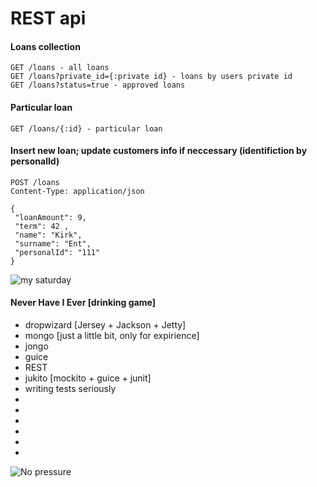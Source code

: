 # REST api
#### Loans collection
```
GET /loans - all loans
GET /loans?private_id={:private id} - loans by users private id
GET /loans?status=true - approved loans
```

#### Particular loan
```
GET /loans/{:id} - particular loan
```
#### Insert new loan; update customers info if neccessary (identifiction by personalId)

```
POST /loans
Content-Type: application/json

{
 "loanAmount": 9,
 "term": 42 ,
 "name": "Kirk",
 "surname": "Ent",
 "personalId": "111"
}
```

![my saturday](http://www.theredheadriter.com/wp-content/uploads/2015/01/your-plan-vs-reality-photo-755x532.png)

#### Never Have I Ever [drinking game]
- dropwizard [Jersey + Jackson + Jetty]
- mongo [just a little bit, only for expirience]
- jongo
- guice
- REST
- jukito [mockito + guice + junit]
- writing tests seriously
-
-
-
-
-
-

![No pressure](http://www.reactiongifs.com/r/pmw.gif)


